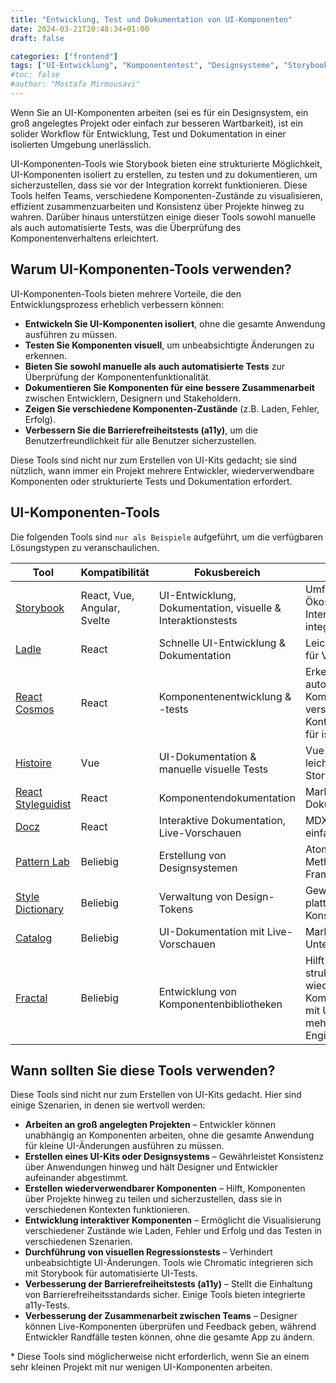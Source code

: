 ```yaml
---
title: "Entwicklung, Test und Dokumentation von UI-Komponenten"
date: 2024-03-21T20:48:34+01:00
draft: false

categories: ["frontend"]
tags: ["UI-Entwicklung", "Komponententest", "Designsysteme", "Storybook", "Ladle", "Pattern Lab", "Style Dictionary", "React Cosmos"]
#toc: false
#author: "Mostafa Mirmousavi"
---
```

Wenn Sie an UI-Komponenten arbeiten (sei es für ein Designsystem, ein groß angelegtes Projekt oder einfach zur besseren Wartbarkeit), ist ein solider Workflow für Entwicklung, Test und Dokumentation in einer isolierten Umgebung unerlässlich.

UI-Komponenten-Tools wie Storybook bieten eine strukturierte Möglichkeit, UI-Komponenten isoliert zu erstellen, zu testen und zu dokumentieren, um sicherzustellen, dass sie vor der Integration korrekt funktionieren. Diese Tools helfen Teams, verschiedene Komponenten-Zustände zu visualisieren, effizient zusammenzuarbeiten und Konsistenz über Projekte hinweg zu wahren. Darüber hinaus unterstützen einige dieser Tools sowohl manuelle als auch automatisierte Tests, was die Überprüfung des Komponentenverhaltens erleichtert.

<!--more-->

## Warum UI-Komponenten-Tools verwenden?

UI-Komponenten-Tools bieten mehrere Vorteile, die den Entwicklungsprozess erheblich verbessern können:

- **Entwickeln Sie UI-Komponenten isoliert**, ohne die gesamte Anwendung ausführen zu müssen.
- **Testen Sie Komponenten visuell**, um unbeabsichtigte Änderungen zu erkennen.
- **Bieten Sie sowohl manuelle als auch automatisierte Tests** zur Überprüfung der Komponentenfunktionalität.
- **Dokumentieren Sie Komponenten für eine bessere Zusammenarbeit** zwischen Entwicklern, Designern und Stakeholdern.
- **Zeigen Sie verschiedene Komponenten-Zustände** (z.B. Laden, Fehler, Erfolg).
- **Verbessern Sie die Barrierefreiheitstests (a11y)**, um die Benutzerfreundlichkeit für alle Benutzer sicherzustellen.

Diese Tools sind nicht nur zum Erstellen von UI-Kits gedacht; sie sind nützlich, wann immer ein Projekt mehrere Entwickler, wiederverwendbare Komponenten oder strukturierte Tests und Dokumentation erfordert.

## UI-Komponenten-Tools

Die folgenden Tools sind `nur als Beispiele` aufgeführt, um die verfügbaren Lösungstypen zu veranschaulichen.

| Tool | Kompatibilität | Fokusbereich | Stärken |
|------|-------------|------------|------------|
| [Storybook](https://storybook.js.org/) | React, Vue, Angular, Svelte | UI-Entwicklung, Dokumentation, visuelle & Interaktionstests | Umfangreiches Ökosystem, unterstützt Interaktionstests, integriert mit Chromatic |
| [Ladle](https://ladle.dev/) | React | Schnelle UI-Entwicklung & Dokumentation | Leichtgewichtig, optimiert für Vite |
| [React Cosmos](https://reactcosmos.org/) | React | Komponentenentwicklung & -tests | Erkennt und rendert automatisch Komponenten mit verschiedenen Props, Kontexten und Zuständen für isolierte Tests |
| [Histoire](https://histoire.dev/) | Vue | UI-Dokumentation & manuelle visuelle Tests | Vue-spezifisch, leichtgewichtig, Storybook-Alternative |
| [React Styleguidist](https://react-styleguidist.js.org/) | React | Komponentendokumentation | Markdown-basierte Dokumentation |
| [Docz](https://www.docz.site/) | React | Interaktive Dokumentation, Live-Vorschauen | MDX-Unterstützung, einfache Integration |
| [Pattern Lab](https://patternlab.io/) | Beliebig | Erstellung von Designsystemen | Atomic Design Methodologie, Framework-unabhängig |
| [Style Dictionary](https://amzn.github.io/style-dictionary/) | Beliebig | Verwaltung von Design-Tokens | Gewährleistet plattformübergreifende Konsistenz |
| [Catalog](https://www.catalog.style/) | Beliebig | UI-Dokumentation mit Live-Vorschauen | Markdown- und MDX-Unterstützung |
| [Fractal](https://fractal.build/) | Beliebig | Entwicklung von Komponentenbibliotheken | Hilft bei der Erstellung strukturierter, wiederverwendbarer Komponentenbibliotheken mit Unterstützung für mehrere Template-Engines |

## Wann sollten Sie diese Tools verwenden?

Diese Tools sind nicht nur zum Erstellen von UI-Kits gedacht. Hier sind einige Szenarien, in denen sie wertvoll werden:

- **Arbeiten an groß angelegten Projekten** – Entwickler können unabhängig an Komponenten arbeiten, ohne die gesamte Anwendung für kleine UI-Änderungen ausführen zu müssen.
- **Erstellen eines UI-Kits oder Designsystems** – Gewährleistet Konsistenz über Anwendungen hinweg und hält Designer und Entwickler aufeinander abgestimmt.
- **Erstellen wiederverwendbarer Komponenten** – Hilft, Komponenten über Projekte hinweg zu teilen und sicherzustellen, dass sie in verschiedenen Kontexten funktionieren.
- **Entwicklung interaktiver Komponenten** – Ermöglicht die Visualisierung verschiedener Zustände wie Laden, Fehler und Erfolg und das Testen in verschiedenen Szenarien.
- **Durchführung von visuellen Regressionstests** – Verhindert unbeabsichtigte UI-Änderungen. Tools wie Chromatic integrieren sich mit Storybook für automatisierte UI-Tests.
- **Verbesserung der Barrierefreiheitstests (a11y)** – Stellt die Einhaltung von Barrierefreiheitsstandards sicher. Einige Tools bieten integrierte a11y-Tests.
- **Verbesserung der Zusammenarbeit zwischen Teams** – Designer können Live-Komponenten überprüfen und Feedback geben, während Entwickler Randfälle testen können, ohne die gesamte App zu ändern.

\* Diese Tools sind möglicherweise nicht erforderlich, wenn Sie an einem sehr kleinen Projekt mit nur wenigen UI-Komponenten arbeiten.